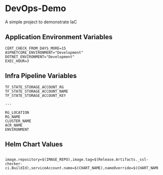 # DevOps-Demo
A simple project to demonstrate IaC


## Application Environment Variables
```
CERT_CHECK_FROM_DAYS_MORE=15
ASPNETCORE_ENVIRONMENT="Development"
DOTNET_ENVIRONMENT="Development"
EXEC_HOUR=3

```

## Infra Pipeline Variables
```
TF_STATE_STORAGE_ACCOUNT_RG
TF_STATE_STORAGE_ACCOUNT_NAME
TF_STATE_STORAGE_ACCOUNT_KEY

---

RG_LOCATION
RG_NAME
CLUSTER_NAME
ACR_NAME
ENVIRONMENT

```

## Helm Chart Values
```

image.repository=$(IMAGE_REPO),image.tag=$(Release.Artifacts._ssl-checker-ci.BuildId),serviceAccount.name=$(CHART_NAME),nameOverride=$(CHART_NAME),fullnameOverride=$(CHART_NAME),config.ASPNETCORE_ENVIRONMENT=$(ASPNETCORE_ENVIRONMENT),config.DOTNET_ENVIRONMENT=$(DOTNET_ENVIRONMENT),config.CERT_CHECK_FROM_DAYS_MORE=$(CERT_CHECK_FROM_DAYS_MORE),config.EXEC_HOUR=$(EXEC_HOUR),config.DOMAINS=$(DOMAINS)

```